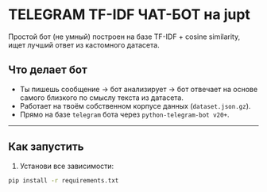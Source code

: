 # TELEGRAM TF-IDF ЧАТ-БОТ на jupt

Простой бот (не умный) построен на базе TF-IDF + cosine similarity, ищет лучший ответ из кастомного датасета. 

## Что делает бот

- Ты пишешь сообщение → бот анализирует → бот отвечает на основе самого близкого по смыслу текста из датасета.
- Работает на твоём собственном корпусе данных (`dataset.json.gz`).
- Прямо на базе `telegram` бота через `python-telegram-bot v20+`.

---

## Как запустить

1. Установи все зависимости:

```bash
pip install -r requirements.txt
